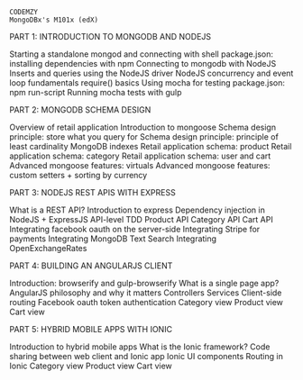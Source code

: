
    CODEMZY 
    MongoDBx's M101x (edX)


PART 1: INTRODUCTION TO MONGODB AND NODEJS

Starting a standalone mongod and connecting with shell
package.json: installing dependencies with npm
Connecting to mongodb with NodeJS
Inserts and queries using the NodeJS driver
NodeJS concurrency and event loop fundamentals
require() basics
Using mocha for testing
package.json: npm run-script
Running mocha tests with gulp

PART 2: MONGODB SCHEMA DESIGN

Overview of retail application
Introduction to mongoose
Schema design principle: store what you query for
Schema design principle: principle of least cardinality
MongoDB indexes
Retail application schema: product
Retail application schema: category
Retail application schema: user and cart
Advanced mongoose features: virtuals
Advanced mongoose features: custom setters + sorting by currency

PART 3: NODEJS REST APIS WITH EXPRESS

What is a REST API?
Introduction to express
Dependency injection in NodeJS + ExpressJS
API-level TDD
Product API
Category API
Cart API
Integrating facebook oauth on the server-side
Integrating Stripe for payments
Integrating MongoDB Text Search
Integrating OpenExchangeRates

PART 4: BUILDING AN ANGULARJS CLIENT

Introduction: browserify and gulp-browserify
What is a single page app?
AngularJS philosophy and why it matters
Controllers
Services
Client-side routing
Facebook oauth token authentication
Category view
Product view
Cart view

PART 5: HYBRID MOBILE APPS WITH IONIC

Introduction to hybrid mobile apps
What is the Ionic framework?
Code sharing between web client and Ionic app
Ionic UI components
Routing in Ionic
Category view
Product view
Cart view